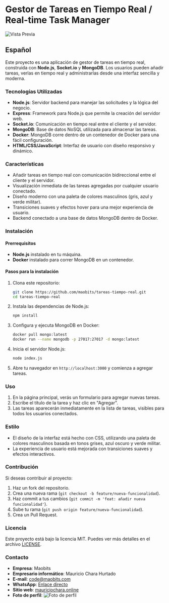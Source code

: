 # Gestor de Tareas en Tiempo Real / Real-time Task Manager

![Vista Previa](https://i.ibb.co/S3ZSY3L/tareas-tiempo-real.png)

## Español

Este proyecto es una aplicación de gestor de tareas en tiempo real, construida con **Node.js**, **Socket.io** y **MongoDB**. Los usuarios pueden añadir tareas, verlas en tiempo real y administrarlas desde una interfaz sencilla y moderna.

### Tecnologías Utilizadas

- **Node.js**: Servidor backend para manejar las solicitudes y la lógica del negocio.
- **Express**: Framework para Node.js que permite la creación del servidor web.
- **Socket.io**: Comunicación en tiempo real entre el cliente y el servidor.
- **MongoDB**: Base de datos NoSQL utilizada para almacenar las tareas.
- **Docker**: MongoDB corre dentro de un contenedor de Docker para una fácil configuración.
- **HTML/CSS/JavaScript**: Interfaz de usuario con diseño responsivo y dinámico.

### Características

- Añadir tareas en tiempo real con comunicación bidireccional entre el cliente y el servidor.
- Visualización inmediata de las tareas agregadas por cualquier usuario conectado.
- Diseño moderno con una paleta de colores masculinos (gris, azul y verde militar).
- Transiciones suaves y efectos hover para una mejor experiencia de usuario.
- Backend conectado a una base de datos MongoDB dentro de Docker.

### Instalación

#### Prerrequisitos

- **Node.js** instalado en tu máquina.
- **Docker** instalado para correr MongoDB en un contenedor.

#### Pasos para la instalación

1. Clona este repositorio:

    ```bash
    git clone https://github.com/maobits/tareas-tiempo-real.git
    cd tareas-tiempo-real
    ```

2. Instala las dependencias de Node.js:

    ```bash
    npm install
    ```

3. Configura y ejecuta MongoDB en Docker:

    ```bash
    docker pull mongo:latest
    docker run --name mongodb -p 27017:27017 -d mongo:latest
    ```

4. Inicia el servidor Node.js:

    ```bash
    node index.js
    ```

5. Abre tu navegador en `http://localhost:3000` y comienza a agregar tareas.

### Uso

1. En la página principal, verás un formulario para agregar nuevas tareas.
2. Escribe el título de la tarea y haz clic en "Agregar".
3. Las tareas aparecerán inmediatamente en la lista de tareas, visibles para todos los usuarios conectados.

### Estilo

- El diseño de la interfaz está hecho con CSS, utilizando una paleta de colores masculinos basada en tonos grises, azul oscuro y verde militar.
- La experiencia de usuario está mejorada con transiciones suaves y efectos interactivos.

### Contribución

Si deseas contribuir al proyecto:

1. Haz un fork del repositorio.
2. Crea una nueva rama (`git checkout -b feature/nueva-funcionalidad`).
3. Haz commit a tus cambios (`git commit -m 'feat: añadir nueva funcionalidad'`).
4. Sube tu rama (`git push origin feature/nueva-funcionalidad`).
5. Crea un Pull Request.

### Licencia

Este proyecto está bajo la licencia MIT. Puedes ver más detalles en el archivo [LICENSE](LICENSE).

### Contacto

- **Empresa**: Maobits
- **Empresario informático**: Mauricio Chara Hurtado
- **E-mail**: [code@maobits.com](mailto:code@maobits.com)
- **WhatsApp**: [Enlace directo](https://wa.me/573153774638?text=Deseo%20m%C3%A1s%20informaci%C3%B3n%20del%20repositorio)
- **Sitio web**: [mauriciochara.online](http://mauriciochara.online)
- **Foto de perfil**: ![Foto de perfil](https://i.ibb.co/ncmG17j/foto-perfil.jpg)
